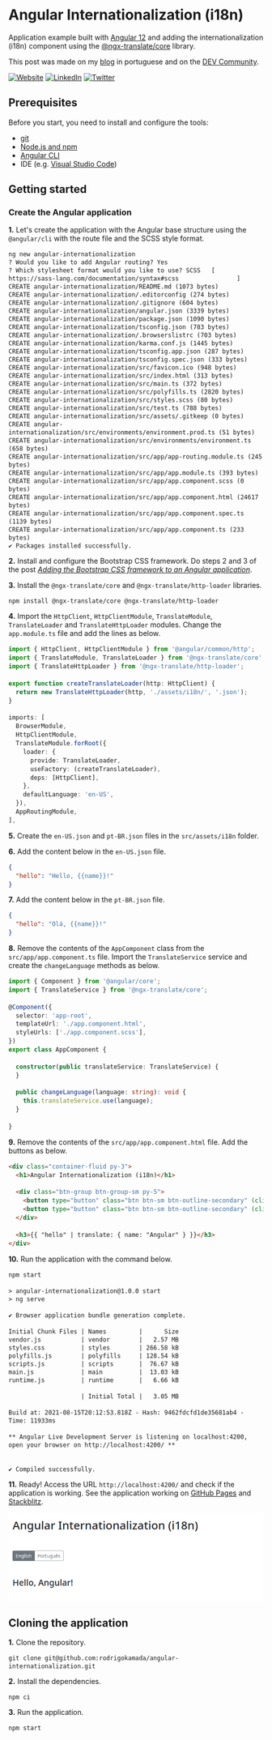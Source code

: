 # Angular Internationalization (i18n)


Application example built with [Angular 12](https://angular.io/) and adding the internationalization (i18n) component using the [@ngx-translate/core](https://www.npmjs.com/package/@ngx-translate/core) library.

This post was made on my [blog]() in portuguese and on the [DEV Community]().



[![Website](https://shields.braskam.com/v1/shields?name=website&format=rectangle&size=small)](https://rodrigo.kamada.com.br)
[![LinkedIn](https://shields.braskam.com/v1/shields?name=linkedin&format=rectangle&size=small)](https://www.linkedin.com/in/rodrigokamada)
[![Twitter](https://shields.braskam.com/v1/shields?name=twitter&format=rectangle&size=small&socialAccount=rodrigokamada)](https://twitter.com/rodrigokamada)



## Prerequisites


Before you start, you need to install and configure the tools:

* [git](https://git-scm.com/)
* [Node.js and npm](https://nodejs.org/)
* [Angular CLI](https://angular.io/cli)
* IDE (e.g. [Visual Studio Code](https://code.visualstudio.com/))



## Getting started


### Create the Angular application


**1.** Let's create the application with the Angular base structure using the `@angular/cli` with the route file and the SCSS style format.

```shell
ng new angular-internationalization
? Would you like to add Angular routing? Yes
? Which stylesheet format would you like to use? SCSS   [ https://sass-lang.com/documentation/syntax#scss                ]
CREATE angular-internationalization/README.md (1073 bytes)
CREATE angular-internationalization/.editorconfig (274 bytes)
CREATE angular-internationalization/.gitignore (604 bytes)
CREATE angular-internationalization/angular.json (3339 bytes)
CREATE angular-internationalization/package.json (1090 bytes)
CREATE angular-internationalization/tsconfig.json (783 bytes)
CREATE angular-internationalization/.browserslistrc (703 bytes)
CREATE angular-internationalization/karma.conf.js (1445 bytes)
CREATE angular-internationalization/tsconfig.app.json (287 bytes)
CREATE angular-internationalization/tsconfig.spec.json (333 bytes)
CREATE angular-internationalization/src/favicon.ico (948 bytes)
CREATE angular-internationalization/src/index.html (313 bytes)
CREATE angular-internationalization/src/main.ts (372 bytes)
CREATE angular-internationalization/src/polyfills.ts (2820 bytes)
CREATE angular-internationalization/src/styles.scss (80 bytes)
CREATE angular-internationalization/src/test.ts (788 bytes)
CREATE angular-internationalization/src/assets/.gitkeep (0 bytes)
CREATE angular-internationalization/src/environments/environment.prod.ts (51 bytes)
CREATE angular-internationalization/src/environments/environment.ts (658 bytes)
CREATE angular-internationalization/src/app/app-routing.module.ts (245 bytes)
CREATE angular-internationalization/src/app/app.module.ts (393 bytes)
CREATE angular-internationalization/src/app/app.component.scss (0 bytes)
CREATE angular-internationalization/src/app/app.component.html (24617 bytes)
CREATE angular-internationalization/src/app/app.component.spec.ts (1139 bytes)
CREATE angular-internationalization/src/app/app.component.ts (233 bytes)
✔ Packages installed successfully.
```

**2.** Install and configure the Bootstrap CSS framework. Do steps 2 and 3 of the post *[Adding the Bootstrap CSS framework to an Angular application](https://dev.to/rodrigokamada/adding-the-bootstrap-css-framework-to-an-angular-application-2k40)*.

**3.** Install the `@ngx-translate/core` and `@ngx-translate/http-loader` libraries.

```shell
npm install @ngx-translate/core @ngx-translate/http-loader
```

**4.** Import the `HttpClient`, `HttpClientModule`, `TranslateModule`, `TranslateLoader` and `TranslateHttpLoader` modules. Change the `app.module.ts` file and add the lines as below.

```typescript
import { HttpClient, HttpClientModule } from '@angular/common/http';
import { TranslateModule, TranslateLoader } from '@ngx-translate/core';
import { TranslateHttpLoader } from '@ngx-translate/http-loader';

export function createTranslateLoader(http: HttpClient) {
  return new TranslateHttpLoader(http, './assets/i18n/', '.json');
}

imports: [
  BrowserModule,
  HttpClientModule,
  TranslateModule.forRoot({
    loader: {
      provide: TranslateLoader,
      useFactory: (createTranslateLoader),
      deps: [HttpClient],
    },
    defaultLanguage: 'en-US',
  }),
  AppRoutingModule,
],
```

**5.** Create the `en-US.json` and `pt-BR.json` files in the `src/assets/i18n` folder.

**6.** Add the content below in the `en-US.json` file.

```json
{
  "hello": "Hello, {{name}}!"
}
```

**7.** Add the content below in the `pt-BR.json` file.

```json
{
  "hello": "Olá, {{name}}!"
}
```

**8.** Remove the contents of the `AppComponent` class from the `src/app/app.component.ts` file. Import the `TranslateService` service and create the `changeLanguage` methods as below.

```typescript
import { Component } from '@angular/core';
import { TranslateService } from '@ngx-translate/core';

@Component({
  selector: 'app-root',
  templateUrl: './app.component.html',
  styleUrls: ['./app.component.scss'],
})
export class AppComponent {

  constructor(public translateService: TranslateService) {
  }

  public changeLanguage(language: string): void {
    this.translateService.use(language);
  }

}
```

**9.** Remove the contents of the `src/app/app.component.html` file. Add the buttons as below.

```html
<div class="container-fluid py-3">
  <h1>Angular Internationalization (i18n)</h1>

  <div class="btn-group btn-group-sm py-5">
    <button type="button" class="btn btn-sm btn-outline-secondary" (click)="changeLanguage('en-US')" [class.active]="translateService.currentLang !== 'pt-BR'">English</button>
    <button type="button" class="btn btn-sm btn-outline-secondary" (click)="changeLanguage('pt-BR')" [class.active]="translateService.currentLang === 'pt-BR'">Português</button>
  </div>

  <h3>{{ "hello" | translate: { name: "Angular" } }}</h3>
</div>
```

**10.** Run the application with the command below.

```shell
npm start

> angular-internationalization@1.0.0 start
> ng serve

✔ Browser application bundle generation complete.

Initial Chunk Files | Names         |      Size
vendor.js           | vendor        |   2.57 MB
styles.css          | styles        | 266.58 kB
polyfills.js        | polyfills     | 128.54 kB
scripts.js          | scripts       |  76.67 kB
main.js             | main          |  13.03 kB
runtime.js          | runtime       |   6.66 kB

                    | Initial Total |   3.05 MB

Build at: 2021-08-15T20:12:53.818Z - Hash: 9462fdcfd1de35681ab4 - Time: 11933ms

** Angular Live Development Server is listening on localhost:4200, open your browser on http://localhost:4200/ **


✔ Compiled successfully.
```

**11.** Ready! Access the URL `http://localhost:4200/` and check if the application is working. See the application working on [GitHub Pages](https://rodrigokamada.github.io/angular-internationalization/) and [Stackblitz](https://stackblitz.com/edit/angular12-internationalization).

![Angular Internationalization](docs/images/angular-internationalization.png)



## Cloning the application

**1.** Clone the repository.

```shell
git clone git@github.com:rodrigokamada/angular-internationalization.git
```

**2.** Install the dependencies.

```shell
npm ci
```

**3.** Run the application.

```shell
npm start
```

